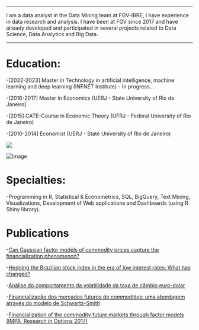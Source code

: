 

---
 
I am a data analyst in the Data Mining team at FGV-IBRE, I have experience in data research and analysis. I have been at FGV since 2017 and have already developed and participated in several projects related to Data Science, Data Analytics and Big Data.

---


# Education:

-[2022-2023] Master in Technology in artificial intelligence, machine learning and deep learning (INFNET Institute) - In progress...

-[2016-2017] Master in Economics (UERJ - State University of Rio de Janeiro)

-[2015] CATE-Course in Economic Theory (UFRJ - Federal University of Rio de Janeiro)

-[2010-2014] Economist (UERJ - State University of Rio de Janeiro) 

<img src="{https://img.shields.io/badge/MySQL-005C84?style=for-the-badge&logo=mysql&logoColor=white}" />

![image]({https://img.shields.io/badge/MySQL-005C84?style=for-the-badge&logo=mysql&logoColor=white})



# Specialties:

-Programming in R, Statistical & Econometrics, SQL, BigQuery, Text Mining, Visualizations, Development of Web applications and Dashboards (using R Shiny library).


# Publications

-[Can Gaussian factor models of commodity prices capture the financialization phenomenon?](https://www.sciencedirect.com/science/article/abs/pii/S1062940819300117)

-[Hedging the Brazilian stock index in the era of low interest rates: What has changed?](https://bibliotecadigital.fgv.br/ojs/index.php/rbfin/article/view/81625)

-[Análise do comportamento da volatilidade da taxa de câmbio euro-dolar](https://www.e-publicacoes.uerj.br/index.php/cadest/article/view/27738)

-[Financialização dos mercados futuros de commodities: uma abordagem através do modelo de Schwartz-Smith](https://www.bdtd.uerj.br:8443/handle/1/7653)

-[Financialization of the commodity future markets through factor models (IMPA, Research in Options 2017)](https://impa.br/wp-content/uploads/2017/11/RiO2017-CT_FAiube.pdf)


